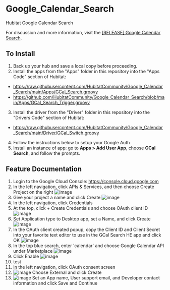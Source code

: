 # Google_Calendar_Search
Hubitat Google Calendar Search

For discussion and more information, visit the <a href="https://community.hubitat.com/t/release-google-calendar-search/71397">[RELEASE] Google Calendar Search</a>.

## To Install
1. Back up your hub and save a local copy before proceeding.
2. Install the apps from the "Apps" folder in this repository into the "Apps Code" section of Hubitat:
  * https://raw.githubusercontent.com/HubitatCommunity/Google_Calendar_Search/main/Apps/GCal_Search.groovy
  * https://github.com/HubitatCommunity/Google_Calendar_Search/blob/main/Apps/GCal_Search_Trigger.groovy
3. Install the driver from the "Driver" folder in this repository into the "Drivers Code" section of Hubitat:
  * https://raw.githubusercontent.com/HubitatCommunity/Google_Calendar_Search/main/Driver/GCal_Switch.groovy    
4. Follow the instructions below to setup your Google Auth
5. Install an instance of app: go to **Apps > Add User App**, choose **GCal Search**, and follow the prompts.

## Feature Documentation
1. Login to the Google Cloud Console: https://console.cloud.google.com
2. In the left navigation, click APIs & Services, and then choose Create Project on the right
![image](https://user-images.githubusercontent.com/10900324/115976568-44281e00-a53d-11eb-9d7e-03689c5bb3ac.png)
3. Give your project a name and click Create
![image](https://user-images.githubusercontent.com/10900324/115976609-a4b75b00-a53d-11eb-860e-a99b74d2175a.png)
4. In the left navigation, click Credentials
5. At the top, click + Create Credentials and choose OAuth client ID
![image](https://user-images.githubusercontent.com/10900324/115976721-e1378680-a53e-11eb-8c4b-88cfd55022cb.png)
6. Set Application type to Desktop app, set a Name, and click Create
![image](https://user-images.githubusercontent.com/10900324/115976744-0af0ad80-a53f-11eb-99d2-fbeac0d2cd3e.png)
7. In the OAuth client created popup, copy the Client ID and Client Secret into your favorite text editor to use in the GCal Search HE app and click OK
![image](https://user-images.githubusercontent.com/10900324/115976760-3d020f80-a53f-11eb-8b5e-85f749ccb395.png)
8. In the top blue search, enter 'calendar' and choose Google Calendar API under Marketplace
![image](https://user-images.githubusercontent.com/10900324/115977025-b569d000-a541-11eb-859a-410082044a67.png)
9. Click Enable
![image](https://user-images.githubusercontent.com/10900324/115976840-037dd400-a540-11eb-9cd9-83156851f8ed.png)
10. test
11. In the left navigation, click OAuth consent screen
12. ![image](https://user-images.githubusercontent.com/10900324/115976626-d7f9ea00-a53d-11eb-8212-66129f4a3dbb.png)
   Choose External and click Create
12. ![image](https://user-images.githubusercontent.com/10900324/115976691-6cfce300-a53e-11eb-881b-5e996868c97a.png)
   Set an App name, User support email, and Developer contact information and click Save and Continue

